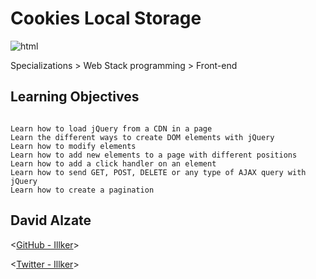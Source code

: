 # Cookies Local Storage

![html](https://images3.memedroid.com/images/UPLOADED111/5a7a7907b5f37.jpeg)


 Specializations > Web Stack programming > Front-end

## Learning Objectives

```

Learn how to load jQuery from a CDN in a page
Learn the different ways to create DOM elements with jQuery
Learn how to modify elements
Learn how to add new elements to a page with different positions
Learn how to add a click handler on an element
Learn how to send GET, POST, DELETE or any type of AJAX query with jQuery
Learn how to create a pagination
```



## David Alzate 

<[GitHub - Illker](https://github.com/illker)>

<[Twitter - Illker](https://twitter.com/illker)>
